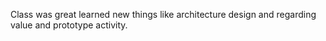 Class was great learned new things like architecture design and regarding value and prototype activity.
